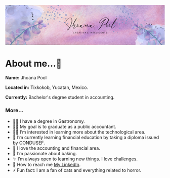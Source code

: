 ![Demo](/imagen/4.png)

# About me...👋

**Name:** Jhoana Pool

**Located in:** Tixkokob, Yucatan, Mexico.

**Currently:** Bachelor's degree student in accounting.

### More...
- 👩‍🍳 I have a degree in Gastronomy.
- 👩‍🎓 My goal is to graduate as a public accountant.
- 👩‍💻 I’m interested in learning more about the technological area.
- 👀 I’m currently learning financial education by taking a diploma issued by CONDUSEF.
- 💞️ I love the accounting and financial area.
- 💞️ I’m passionate about baking.
- ✨ I’m always open to learning new things. I love challenges.
- 🔎 How to reach me [My LinkedIn](https://www.linkedin.com/in/jhoanapool/).
- ⚡ Fun fact: I am a fan of cats and everything related to horror.
